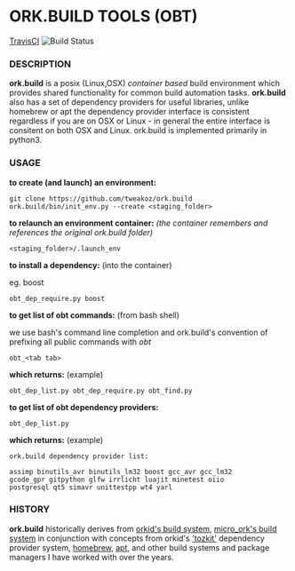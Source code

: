 # ORK.BUILD TOOLS (OBT)

[TravisCI](https://travis-ci.org/tweakoz/ork.build) ![Build Status](https://travis-ci.org/tweakoz/ork.build.svg?branch=master)

### DESCRIPTION

**ork.build** is a posix (Linux,OSX) *container based* build environment which provides shared functionality for common build automation tasks. **ork.build** also has a set of dependency providers for useful libraries, unlike homebrew or apt the dependency provider interface is consistent regardless if you are on OSX or Linux - in general the entire interface is consitent on both OSX and Linux. ork.build is implemented primarily in python3. 


### USAGE

**to create (and launch) an environment:**

```
git clone https://github.com/tweakoz/ork.build 
ork.build/bin/init_env.py --create <staging_folder>
```


**to relaunch an environment container:**
*(the container remembers and references the original ork.build folder)*

```
<staging_folder>/.launch_env
```

**to install a dependency:** (into the container)

eg. boost
```
obt_dep_require.py boost
```

**to get list of obt commands:** (from bash shell)

we use bash's command line completion and ork.build's convention of prefixing all public commands with *obt*

```
obt_<tab tab>
```

**which returns:** (example)

```
obt_dep_list.py obt_dep_require.py obt_find.py
```



**to get list of obt dependency providers:**

```
obt_dep_list.py
```

**which returns:** (example)


```
ork.build dependency provider list:

assimp binutils_avr binutils_lm32 boost gcc_avr gcc_lm32
gcode_gpr gitpython glfw irrlicht luajit minetest oiio
postgresql qt5 simavr unittestpp wt4 yarl
```
 



### HISTORY

**ork.build** historically derives from [orkid's build system](https://github.com/tweakoz/orkid/tree/master/ork.build), [micro_ork's build system](https://github.com/tweakoz/micro_ork/tree/master/ork.build) in conjunction with concepts from orkid's ['tozkit'](https://github.com/tweakoz/orkid/tree/master/tozkit) dependency provider system, [homebrew](https://brew.sh/), [apt](https://wiki.debian.org/Apt), and other build systems and package managers I have worked with over the years.

